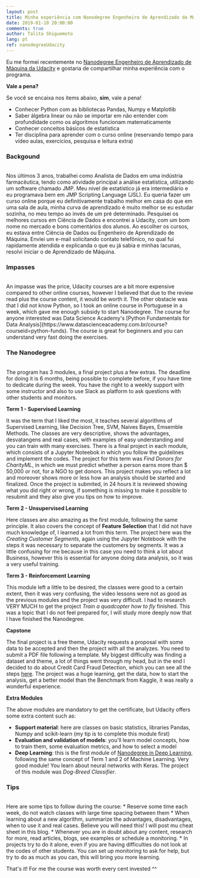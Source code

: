 ```yaml
---
layout: post
title: Minha experiência com Nanodegree Engenheiro de Aprendizado de Máquina da Udacity
date: 2019-01-10 20:00:00
comments: true
author: Talita Shiguemoto
lang: pt
ref: nanodegreeUdacity
---
```


Eu me formei recentemente no [Nanodegree Engenheiro de Aprendizado de Máquina da Udacity](https://www.udacity.com/course/machine-learning-engineer-nanodegree--nd009t) e gostaria de compartilhar minha experiência com o programa.

**Vale a pena?**

Se você se encaixa nos items abaixo, **sim**, vale a pena!
* Conhecer Python com as bibliotecas Pandas, Numpy e Matplotlib
* Saber álgebra linear ou não se importar em não entender com profundidade como os algoritmos funcionam matematicamente
* Conhecer conceitos básicos de estatística
* Ter disciplina para aprender com o curso online (reservando tempo para vídeo aulas, exercícios, pesquisa e leitura extra)

### **Backgound**
<br/>
Nos últimos 3 anos, trabalhei como Analista de Dados em uma indústria farmacêutica, tendo como atividade principal a análise estatística, utilizando um software chamado JMP. Meu nível de estatístico já era intermediário e eu programava bem em JMP Scripting Language (JSL). Eu queria fazer um curso online porque eu definitivamente trabalho melhor em casa do que em uma sala de aula, minha curva de aprendizado é muito melhor se eu estudar sozinha, no meu tempo ao invés de um pré determinado.
Pesquisei os melhores cursos em Ciência de Dados e encontrei a Udacity, com um bom nome no mercado e bons comentários dos alunos. Ao escolher os cursos, eu estava entre Ciência de Dados ou Engenheiro de Aprendizado de Máquina. Enviei um e-mail solicitando contato telefônico, no qual fui rapidamente atendida e explicanda o que eu já sabia e minhas lacunas, resolvi iniciar o de Aprendizado de Máquina.

### **Impasses**
<br/>
An impasse was the price, Udacity courses are a bit more expensive compared to other online courses, however I believed that due to the review read plus the course content, it would be worth it. The other obstacle was that I did not know Python, so I took an online course in Portuguese in a week, which gave me enough subsidy to start Nanodegree.
The course for anyone interested was Data Science Academy's [Python Fundamentals for Data Analysis](https://www.datascienceacademy.com.br/course?courseid=python-funds). The course is great for beginners and you can understand very fast doing the exercises.

### **The Nanodegree**
<br/>
The program has 3 modules, a final project plus a few extras. The deadline for doing it is 6 months, being possible to complete before, if you have time to dedicate during the week. You have the right to a weekly support with some instructor and also to use Slack as platform to ask questions with other students and monitors.

**Term 1 - Supervised Learning**

It was the term that I liked the most, it teaches several algorithms of Supervised Learning, like Decision Tree, SVM, Naives Bayes, Emsemble Methods. The classes are very descriptive, shows the advantages, desvatangens and real cases, with examples of easy understanding and you can train with many exercises. There is a final project in each module, which consists of a Jupyter Noteebok in which you follow the guidelines and implement the codes. The project for this term was *Find Donors for CharityML*, in which we must predict whether a person earns more than $ 50,000 or not, for a NGO to get donors. This project makes you reflect a lot and moreover shows more or less how an analysis should be started and finalized. Once the project is submited, in 24 hours it is reviewed showing what you did right or wrong, if something is missing to make it possible to resubmit and they also give you tips on how to improve.	

**Term 2 - Unsupervised Learning**

Here classes are also amazing as the first module, following the same principle. It also covers the concept of **Feature Selection** that I did not have much knowledge of, I learned a lot from this term. The project here was the *Creating Customer Segments*, again using the Jupyter Notebook with the steps it was necessary to separate the customers by segments. It was a little confusing for me because in this case you need to think a lot about Business, however this is essential for anyone doing data analysis, so it was a very useful training.

**Term 3 - Reinforcement Learning**

This module left a little to be desired, the classes were good to a certain extent, then it was very confusing, the video lessons were not as good as the previous modules and the project was very difficult. I had to research VERY MUCH to get the project *Train a quadcopter how to fly* finished. This was a topic that I do not feel prepared for, I will study more deeply now that I have finished the Nanodegree.

**Capstone**

The final project is a free theme, Udacity requests a proposal with some data to be accepted and then the project with all the analyzes. You need to submit a PDF file following a template. My biggest difficulty was finding a dataset and theme, a lot of things went through my head, but in the end I decided to do about Credit Card Fraud Detection, which you can see all the steps [here](https://shiguelita.github.io/projects/2019-01-02-credit_card_fraud_detection/). The project was a huge learning, get the data, how to start the analysis, get a better model than the Benchmark from Kaggle, it was really a wonderful experience.

**Extra Modules**

The above modules are mandatory to get the certificate, but Udacity offers some extra content such as:
* **Support material**: here are classes on basic statistics, libraries Pandas, Numpy and scikit-learn (my tip is to complete this module first)
* **Evaluation and validation of models**: you'll learn model concepts, how to train them, some evaluation metrics, and how to select a model
* **Deep Learning**: this is the first module of [Nanodegree in Deep Learning](https://www.udacity.com/course/deep-learning-nanodegree--nd101), following the same concept of Term 1 and 2 of Machine Learning. Very good module! You learn about neural networks with Keras. The project of this module was *Dog-Breed Classifier*.

### **Tips**
<br/>
Here are some tips to follow during the course:
* Reserve some time each week, do not watch classes with large time spacing  between them
* When learning about a new algorithm, summarize the advantages, disadvantages, when to use it and real cases. Believe you will need this! I will post mu cheat sheet in this blog.
* Whenever you are in doubt about any content, research for more, read articles, blogs, see examples or schedule a monitoring.
* In projects try to do it alone, even if you are having difficulties do not look at the codes of other students. You can set up monitoring to ask for help, but try to do as much as you can, this will bring you more learning.



That's it! For me the course was worth every cent invested ^^


